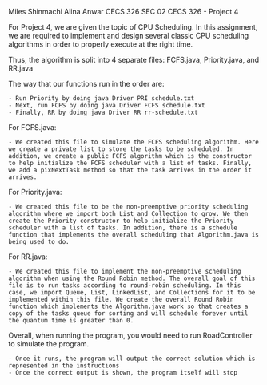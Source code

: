 Miles Shinmachi
Alina Anwar
CECS 326 SEC 02
CECS 326 - Project 4

For Project 4, we are given the topic of CPU Scheduling. In this assignment, we are required to implement and design several classic CPU scheduling algorithms in order to properly execute at the right time.

Thus, the algorithm is split into 4 separate files: FCFS.java, Priority.java, and RR.java 

The way that our functions run in the order are:

    - Run Priority by doing java Driver PRI schedule.txt
    - Next, run FCFS by doing java Driver FCFS schedule.txt
    - Finally, RR by doing java Driver RR rr-schedule.txt

For FCFS.java:

    - We created this file to simulate the FCFS scheduling algorithm. Here we create a private list to store the tasks to be scheduled. In addition, we create a public FCFS algorithm which is the constructor to help initialize the FCFS scheduler with a list of tasks. Finally, we add a pixNextTask method so that the task arrives in the order it arrives.

For Priority.java:

    - We created this file to be the non-preemptive priority scheduling algorithm where we import both List and Collection to grow. We then create the Priority constructor to help initialize the Priority scheduler with a list of tasks. In addition, there is a schedule function that implements the overall scheduling that Algorithm.java is being used to do.


For RR.java:

    - We created this file to implement the non-preemptive scheduling algorithm when using the Round Robin method. The overall goal of this file is to run tasks according to round-robin scheduling. In this case, we import Queue, List, LinkedList, and Collections for it to be implemented within this file. We create the overall Round Robin function which implements the Algorithm.java work so that creates a copy of the tasks queue for sorting and will schedule forever until the quantum time is greater than 0.


Overall, when running the program, you would need to run RoadController to simulate the program. 

    - Once it runs, the program will output the correct solution which is represented in the instructions
    - Once the correct output is shown, the program itself will stop 

